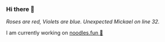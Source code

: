 ### Hi there 👋



_Roses are red, Violets are blue. Unexpected Mickael on line 32._

I am currently working on [noodles.fun 🍜](https://x.com/noodlesdotfun)

